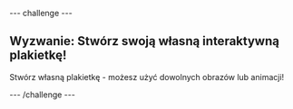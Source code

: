 \--- challenge \---

## Wyzwanie: Stwórz swoją własną interaktywną plakietkę!

Stwórz własną plakietkę - możesz użyć dowolnych obrazów lub animacji!

\--- /challenge \---